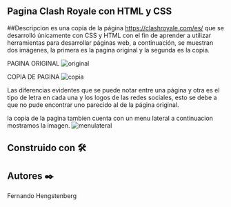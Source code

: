 ## Pagina Clash Royale con HTML y CSS

##Descripcion
es una copia de la página https://clashroyale.com/es/ que se desarrolló únicamente con CSS y HTML con el fin de aprender a utilizar herramientas para desarrollar páginas web, a continuación, se muestran dos imágenes, la primera es la pagina original y la segunda es la copia.


PAGINA ORIGINAL
![original](https://user-images.githubusercontent.com/35377655/65732353-d4af2b80-e086-11e9-890f-547499f3b32b.png)

COPIA DE PAGINA
![copia](https://user-images.githubusercontent.com/35377655/65732354-d4af2b80-e086-11e9-92f3-0aaf1967713a.png)

Las diferencias evidentes que se puede notar entre una página y otra es el tipo de letra en cada una y los logos de las redes sociales, esto se debe a que no pude encontrar uno parecido al de la página original.

la copia de la pagina tambien cuenta con un menu lateral a continuacion mostramos la imagen.
![menulateral](https://user-images.githubusercontent.com/35377655/65732634-0379d180-e088-11e9-84ee-02b2d9ca29c2.png)

## Construido con 🛠️


## Autores ✒️
Fernando Hengstenberg

